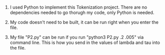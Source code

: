 1.	I used Python to implement this Tokenization project. There are no dependencies needed to go thorugh my code, only Python is needed.

2.	My code doesn't need to be built, it can be run right when you enter the file.
 
3.	My file "P2.py" can be run if you run "python3 P2.py .2 .005" via command line. This is how you send in the values of lambda and tau into the file.
